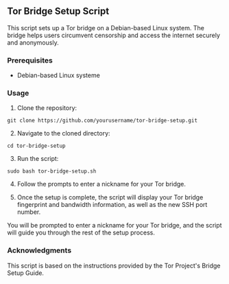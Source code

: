Tor Bridge Setup Script
-----------------------

This script sets up a Tor bridge on a Debian-based Linux system. The bridge helps users circumvent censorship and access the internet securely and anonymously.

### Prerequisites

*   Debian-based Linux systeme

### Usage

1. Clone the repository:

`git clone https://github.com/yourusername/tor-bridge-setup.git`

2. Navigate to the cloned directory:

`cd tor-bridge-setup`

3. Run the script:

`sudo bash tor-bridge-setup.sh`

4. Follow the prompts to enter a nickname for your Tor bridge.

5. Once the setup is complete, the script will display your Tor bridge fingerprint and bandwidth information, as well as the new SSH port number.

You will be prompted to enter a nickname for your Tor bridge, and the script will guide you through the rest of the setup process.

### Acknowledgments

This script is based on the instructions provided by the Tor Project's Bridge Setup Guide.

